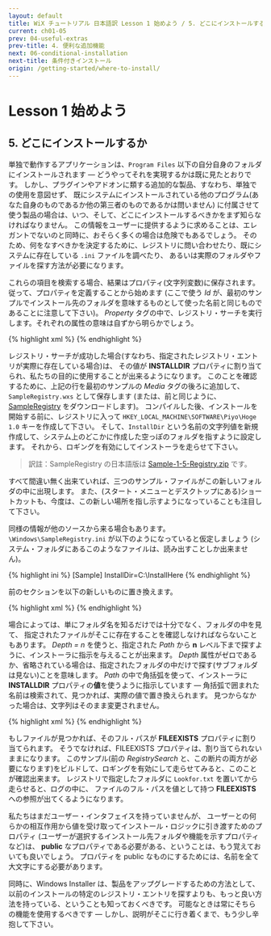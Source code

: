 ```yaml
---
layout: default
title: WiX チュートリアル 日本語訳 Lesson 1 始めよう / 5. どこにインストールするか
current: ch01-05
prev: 04-useful-extras
prev-title: 4. 便利な追加機能
next: 06-conditional-installation
next-title: 条件付きインストール
origin: /getting-started/where-to-install/
---
```

# Lesson 1 始めよう

## 5. どこにインストールするか

単独で動作するアプリケーションは、`Program Files` 以下の自分自身のフォルダにインストールされます — 
どうやってそれを実現するかは既に見たとおりです。
しかし、プラグインやアドオンに類する追加的な製品、すなわち、単独での使用を意図せず、
既にシステムにインストールされている他のプログラム(あなた自身のものであるか他の第三者のものであるかは問いません)
に付属させて使う製品の場合は、いつ、そして、どこにインストールするべきかをまず知らなければなりません。
この情報をユーザーに提供するように求めることは、エレガントでないのと同時に、おそらく多くの場合は危険でもあるでしょう。
そのため、何をなすべきかを決定するために、レジストリに問い合わせたり、既にシステムに存在している `.ini` ファイルを調べたり、
あるいは実際のフォルダやファイルを探す方法が必要になります。

これらの項目を検索する場合、結果はプロパティ(文字列変数)に保存されます。
従って、プロパティを定義することから始めます
(ここで使う *Id* が、最初のサンプルでインストール先のフォルダを意味するものとして使った名前と同じものであることに注意して下さい)。
*Property* タグの中で、レジストリ・サーチを実行します。それぞれの属性の意味は自ずから明らかでしょう。

{% highlight xml %}
<Property Id="INSTALLDIR">
  <RegistrySearch Id='PiyoHogeRegistry' Type='raw'
      Root='HKLM' Key='Software\Piyo\Hoge 1.0' Name='InstallDir' />
</Property>
{% endhighlight %}

レジストリ・サーチが成功した場合(すなわち、指定されたレジストリ・エントリが実際に存在している場合)は、
その値が **INSTALLDIR** プロパティに割り当てられ、私たちの目的に使用することが出来るようになります。
このことを確認するために、上記の行を最初のサンプルの *Media* タグの後ろに追加して、`SampleRegistry.wxs` として保存します
(または、前と同じように、[SampleRegistry](https://www.firegiant.com/system/files/samples/SampleRegistry.zip) をダウンロードします)。
コンパイルした後、インストールを開始する前に、レジストリに入って `HKEY_LOCAL_MACHINE\SOFTWARE\Piyo\Hoge 1.0` キーを作成して下さい。
そして、`InstallDir` という名前の文字列値を新規作成して、システム上のどこかに作成した空っぽのフォルダを指すように設定します。
それから、ロギングを有効にしてインストーラを走らせて下さい。

> 訳註：SampleRegistry の日本語版は [Sample-1-5-Registry.zip](/samples/Sample-1-3-First.zip) です。

すべて間違い無く出来ていれば、三つのサンプル・ファイルがこの新しいフォルダの中に出現します。
また、(スタート・メニューとデスクトップにある)ショートカットも、今度は、この新しい場所を指し示すようになっていることも注目して下さい。

同様の情報が他のソースから来る場合もあります。
`\Windows\SampleRegistry.ini` が以下のようになっていると仮定しましょう
(システム・フォルダにあるこのようなファイルは、読み出すことしか出来ません)。

{% highlight ini %}
[Sample]
InstallDir=C:\InstallHere
{% endhighlight %}

前のセクションを以下の新しいものに置き換えます。

{% highlight xml %}
<Property Id="INSTALLDIR">
  <IniFileSearch Id='PiyoHogeIniFile' Type='directory'
       Name='SampleRegistry.ini' Section='Sample' Key='InstallDir' />
</Property>
{% endhighlight %}

場合によっては、単にフォルダ名を知るだけでは十分でなく、フォルダの中を見て、
指定されたファイルがそこに存在することを確認しなければならないこともあります。
*Depth = n* を使うと、指定された *Path* から **n** レベル下まで探すように、インストーラに指示を与えることが出来ます。
*Depth* 属性がゼロであるか、省略されている場合は、指定されたフォルダの中だけで探す(サブフォルダは見ない)ことを意味します。
*Path* の中で角括弧を使って、インストーラに **INSTALLDIR** プロパティの**値**を使うように指示しています — 
角括弧で囲まれた名前は検索されて、見つかれば、実際の値で置き換えられます。
見つからなかった場合は、文字列はそのまま変更されません。

{% highlight xml %}
<Property Id="FILEEXISTS">
  <DirectorySearch Id="CheckFileDir" Path="[INSTALLDIR]" Depth="0">
    <FileSearch Id="CheckFile" Name="Lookfor.txt" />
  </DirectorySearch>
</Property>
{% endhighlight %}

もしファイルが見つかれば、そのフル・パスが **FILEEXISTS** プロパティに割り当てられます。
そうでなければ、FILEEXISTS プロパティは、割り当てられないままになります。
このサンプル(前の *RegistrySearch* と、この断片の両方が必要になります)をビルドして、ロギングを有効にして走らせてみると、このことが確認出来ます。
レジストリで指定したフォルダに `Lookfor.txt` を置いてから走らせると、ログの中に、
ファイルのフル・パスを値として持つ **FILEEXISTS** への参照が出てくるようになります。

私たちはまだユーザー・インタフェイスを持っていませんが、
ユーザーとの何らかの相互作用から値を受け取ってインストール・ロジックに引き渡すためのプロパティ
(ユーザーが選択するインストール先フォルダや機能を示すプロパティなど)は、
**public** なプロパティである必要がある、ということは、もう覚えておいても良いでしょう。
プロパティを public なものにするためには、名前を全て大文字にする必要があります。

同時に、Windows Installer は、製品をアップグレードするための方法として、
以前のインストールの特定のレジストリ・エントリを探すよりも、もっと良い方法を持っている、ということも知っておくべきです。
可能なときは常にそちらの機能を使用するべきです — しかし、説明がそこに行き着くまで、もう少し辛抱して下さい。